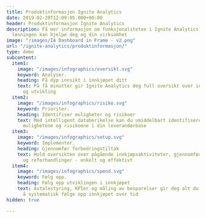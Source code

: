 ```yaml
---
title: Produktinformasjon Ignite Analytics
date: 2019-02-20T12:09:05.000+00:00
header: Produktinformasjon Ignite Analytics
description: Få mer informasjon om funksjonaliteten i Ignite Analytics og hvordan
  løsningen kan hjelpe deg og din virksomhet
image: "/images/IA Dashboard in Frame - v2.png"
url: "/ignite-analytics/produktinformasjon/"
type: demo
subcontent:
  item1:
    image: "/images/infographics/oversikt.svg"
    keyword: Analyser.
    heading: Få dyp innsikt i innkjøpet ditt
    text: På få minutter gir Ignite Analytics deg full oversikt over innkjøpets sammensetning
      og utvikling
  item2:
    image: "/images/infographics/risiko.svg"
    keyword: Prioriter.
    heading: Identifiser muligheter og risikoer
    text: Med intelligent databerikelse kan du umiddelbart identifisere de største
      mulighetene og risikoene i din leverandørbase
  item3:
    image: "/images/infographics/setup.svg"
    keyword: Implementer.
    heading: Gjennomfør forbedringstiltak
    text: Hold oversikten over pågående innkjøpsaktiviteter, gjennomfør forespørsler
      og reforhandlinger - enkelt og effektivt
  item4:
    image: "/images/infographics/spend.svg"
    keyword: Følg opp.
    heading: Følg opp utviklingen i innkjøpet
    text: Avtalestyring, KPIer og måling av besparelser gir deg alt du trenger for
      å systematisk følge opp innkjøpet over tid
hidden: true

---
```

<script>
document.addEventListener('DOMContentLoaded', () => {
  hbspt.forms.create({
    portalId: "4304957",
    formId: "0ee0a699-9732-4ee4-b988-0f224246018b"
  });
});

</script>